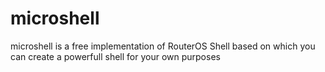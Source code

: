 # microshell
microshell is a free implementation of RouterOS Shell based on which you can create a powerfull shell for your own purposes
